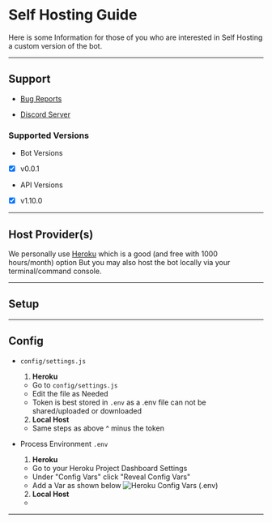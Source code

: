 # Self Hosting Guide
Here is some Information for those of you 
who are interested in Self Hosting a custom version of the bot.

---

## Support
* [Bug Reports](https://github.com/ParadiseBotList/ParadiseAPI-Bot/issues)

* [Discord Server](https://paradisebots.net/discord)

### Supported Versions

* Bot Versions
- [x] v0.0.1

* API Versions
- [x] v1.10.0


---

## Host Provider(s)
We personally use [Heroku](https://heroku.com/) which is a good (and free with 1000 hours/month) option
But you may also host the bot locally via your terminal/command console.

---

## Setup 

---

## Config
* `config/settings.js`
  1. __**Heroku**__
    * Go to `config/settings.js`
    * Edit the file as Needed
    * Token is best stored in `.env` as a .env file can not be shared/uploaded or downloaded

  2. __**Local Host**__
    * Same steps as above ^ minus the token

* Process Environment `.env`
  1. __**Heroku**__
    * Go to your Heroku Project Dashboard Settings
    * Under "Config Vars" click "Reveal Config Vars"
    * Add a Var as shown below
      ![Heroku Config Vars (.env)](https://media.discordapp.net/attachments/734686866690932767/788875658058793051/image0.png)

  2. __**Local Host**__
    *

---
